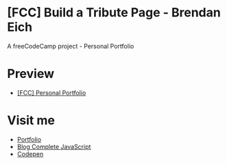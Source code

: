 # [FCC] Build a Tribute Page - Brendan Eich

A freeCodeCamp project - Personal Portfolio

# Preview

  * [[FCC] Personal Portfolio](http://about.phamvanlam.com/fcc-personal-portfolio/)

# Visit me

  * [Portfolio](http://about.phamvanlam.com/)
  * [Blog Complete JavaScript](https://completejavascript.com)
  * [Codepen](https://codepen.io/completejavascript)
